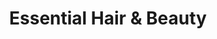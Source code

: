 ---
title: "Essential Hair & Beauty"
url: /brighton/essential-hair-and-beauty/
shop: hairdresser
---